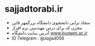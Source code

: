 # sajjadtorabi.ir 
* سجاد ترابی دانشجوی دانشگاه بزرگمهر قاین 
* مخزن کد برای درس مهندسی نرم افزار 
* آدرس سایت دانشگاه www.buqaen.ac.ir
* ID Telegram : @sajjad056
